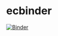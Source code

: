 # ecbinder

[![Binder](https://mybinder.org/badge_logo.svg)](https://mybinder.org/v2/gh/kevincoakley/ecbinder.git/HEAD?filepath=EC_01_Coding_with_GeoCodes.ipynb)
